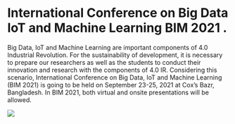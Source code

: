 # International Conference on Big Data IoT and Machine Learning BIM 2021 .
Big Data, IoT and Machine Learning are important components of 4.0 Industrial Revolution. For the sustainability of development, it is necessary to prepare our researchers as well as the students to conduct their innovation and research with the components of 4.0 IR. Considering this scenario, International Conference on Big Data, IoT and Machine Learning (BIM 2021) is going to be held on September 23-25, 2021 at Cox’s Bazr, Bangladesh. In BIM 2021, both virtual and onsite presentations will be allowed.











![](https://scontent.fzyl2-1.fna.fbcdn.net/v/t1.15752-9/171613920_807267750171243_7369698331129363083_n.png?_nc_cat=101&ccb=1-3&_nc_sid=ae9488&_nc_eui2=AeGzsyF-YVSQum_VJsdlKZlcI5oLfnKEgNAjmgt-coSA0MBq1zzm2fPmyZQ-H_RpDR6-KYOpJEp1j0dZtkp0EXKn&_nc_ohc=A7wPMVV-Tw0AX-NBrBu&_nc_ht=scontent.fzyl2-1.fna&oh=2172ce4799ba40eebc0e7add6dbd0bb9&oe=60A120FF&dl=1)



